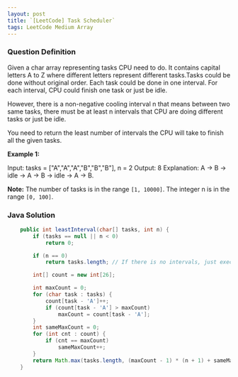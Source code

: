 ```yaml
---
layout: post
title: `[LeetCode] Task Scheduler`
tags: LeetCode Medium Array
---
```


### Question Definition

Given a char array representing tasks CPU need to do. It contains capital letters A to Z where different letters represent different tasks.Tasks could be done without original order. Each task could be done in one interval. For each interval, CPU could finish one task or just be idle.

However, there is a non-negative cooling interval n that means between two same tasks, there must be at least n intervals that CPU are doing different tasks or just be idle.

You need to return the least number of intervals the CPU will take to finish all the given tasks.

**Example 1:**

<div>
Input: tasks = ["A","A","A","B","B","B"], n = 2
Output: 8
Explanation: A -> B -> idle -> A -> B -> idle -> A -> B.
</div>

**Note:**
The number of tasks is in the range `[1, 10000]`.
The integer n is in the range `[0, 100]`.

### Java Solution
```java
    public int leastInterval(char[] tasks, int n) {
        if (tasks == null || n < 0)
            return 0;

        if (n == 0)
            return tasks.length; // If there is no intervals, just execute all tasks one by one.

        int[] count = new int[26];

        int maxCount = 0;
        for (char task : tasks) {
            count[task - 'A']++;
            if (count[task - 'A'] > maxCount)
                maxCount = count[task - 'A'];
        }
        int sameMaxCount = 0;
        for (int cnt : count) {
            if (cnt == maxCount)
                sameMaxCount++;
        }
        return Math.max(tasks.length, (maxCount - 1) * (n + 1) + sameMaxCount);
    }
```
